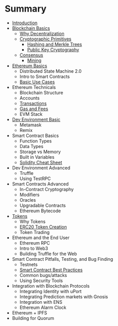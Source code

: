 # Summary

* [Introduction](README.md)
* [Blockchain Basics](blockchain-intro.md)
  * [Why Decentralization](/why-decentralization.md)
  * [Cryptographic Primitives](cryptographic-primitives.md)
    * [Hashing and Merkle Trees](hashing-and-merkle-trees.md)
    * [Public Key Cryptography](public-key-cryptography.md)
  * [Consensus](consensus.md)
    * [Mining](consensus/mining.md)
* [Ethereum Basics](ethereum-basics.md)
  * Distributed State Machine 2.0
  * Intro to Smart Contracts
  * [Basic Use Cases](basic-use-cases.md)
* Ethereum Technicals
  * Blockchain Structure
  * Accounts
  * [Transactions](transactions.md)
  * [Gas and Fees](/gas-and-fees.md)
  * EVM Stack
* [Dev Environment Basic](dev-environment-i.md)
  * Metamask
  * Remix
* Smart Contract Basics
  * Function Types
  * Data Types
  * Storage vs Memory
  * Built in Variables
  * [Solidity Cheat Sheet](https://s3-eu-west-1.amazonaws.com/b9-academy-assets/public/solidity-cheatsheet.pdf)
* Dev Environment Advanced
  * Truffle
  * Using TestRPC
* Smart Contracts Advanced
  * In-Contract Cryptography
  * Modifiers
  * Oracles
  * Upgradable Contracts
  * Ethereum Bytecode
* [Tokens](tokens.md)
  * Why Tokens
  * [ERC20 Token Creation](token-creation.md)
  * Token Trading
* Ethereum and the End User
  * Ethereum RPC
  * Intro to Web3
  * Building Truffle for the Web
* Smart Contract Pitfalls, Testing, and Bug Finding
  * Testnets
  * [Smart Contract Best Practices](smart-contract-best-practices.md)
  * Common bugs/attacks
  * Using Security Tools
* Integration with Blockchain Protocols
  * Integrating Identity with uPort
  * Integrating Prediction markets with Gnosis
  * Integration with ENS
  * Ethereum Alarm Clock
* Ethereum + IPFS
* Building for Quorum


